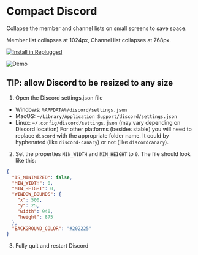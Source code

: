 # Compact Discord

Collapse the member and channel lists on small screens to save space.

Member list collapses at 1024px, Channel list collapses at 768px.

[![Install in Replugged](https://img.shields.io/badge/-Install%20in%20Replugged-blue?style=for-the-badge&logo=none)](https://replugged.dev/install?identifier=asportnoy/compact-discord&source=github)

![Demo](demo.gif)

## TIP: allow Discord to be resized to any size

1. Open the Discord settings.json file

- Windows: `%APPDATA%/discord/settings.json`
- MacOS: `~/Library/Application Support/discord/settings.json`
- Linux: `~/.config/discord/settings.json` (may vary depending on Discord location) For other
  platforms (besides stable) you will need to replace `discord` with the appropriate folder name. It
  could by hyphenated (like `discord-canary`) or not (like `discordcanary`).

2. Set the properties `MIN_WIDTH` and `MIN_HEIGHT` to `0`. The file should look like this:

```json
{
  "IS_MINIMIZED": false,
  "MIN_WIDTH": 0,
  "MIN_HEIGHT": 0,
  "WINDOW_BOUNDS": {
    "x": 500,
    "y": 25,
    "width": 940,
    "height": 875
  },
  "BACKGROUND_COLOR": "#202225"
}
```

3. Fully quit and restart Discord
